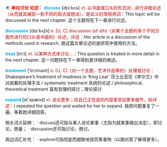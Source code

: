 ☀ <font color="red">**单向讨论 论述：**</font>
<font color="sky blue">**discuss**</font> [dɪs'kʌs] 
<font color="#c00000">vt. 以书面或口头的形式对…进行详细论述（从而就其展现一些不同的观点或想法）。是此义的常规用词：</font>This topic will be discussed in the next chapter. 这个主题将在下一章进行论述。

<font color="sky blue">**discussion**</font> [dɪs'kʌʃn] 
<font color="#c00000">n. [U, C] discussion (of sth)（对某个主题的多个不同方面所进行的口头或书面的）论述，详述：</font>Her article is a discussion of the methods used in research. 她这篇文章论述的是研究中使用的方法。

<font color="sky blue">**treat**</font> [tri:t] 
<font color="#c00000">vt. 以某种方式来讨论…：</font>This question is treated in more detail in the next chapter. 这一问题将在下一章得到更详细的阐述。

<font color="sky blue">**treatment**</font> ['tri:tmənt] 
<font color="#c00000">n. [U, C]（对一个主题、艺术作品等的）处理或讨论：</font>Shakespeare’s treatment of madness in ‘King Lear’ 莎士比亚在《李尔王》中对疯癫的处理手法 / systematic treatment 系统的论述 / philosophical, theoretical treatment 富有哲理的探讨；理论探讨

<font color="sky blue">**expand**</font> [ɪk'spænd] 
<font color="#c00000">vi. 谈论更多；往自己正在说的内容里添加更多细节，如详述：</font>I repeated the question and waited for her to expand. 我把问题重复了一遍，等着她详细回答。

相关词义延伸：
· discuss还可指与某人谈论某事（尤指为就某事做出决定），即讨论，商量；
· discussion还可指讨论，商讨。

周边词汇补充：
· explore可指彻底而细致地探究某事物（以期对其了解得更多）。
